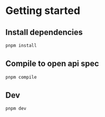 # Getting started

## Install dependencies

```bash
pnpm install
```

## Compile to open api spec

```bash
pnpm compile
```

## Dev

```bash
pnpm dev
```
